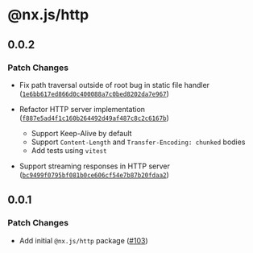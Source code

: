 # @nx.js/http

## 0.0.2

### Patch Changes

- Fix path traversal outside of root bug in static file handler ([`1e6bb617ed866d0c400088a7c0bed8202da7e967`](https://github.com/TooTallNate/nx.js/commit/1e6bb617ed866d0c400088a7c0bed8202da7e967))

- Refactor HTTP server implementation ([`f887e5ad4f1c160b264492d49af487c8c2c6167b`](https://github.com/TooTallNate/nx.js/commit/f887e5ad4f1c160b264492d49af487c8c2c6167b))

  - Support Keep-Alive by default
  - Support `Content-Length` and `Transfer-Encoding: chunked` bodies
  - Add tests using `vitest`

- Support streaming responses in HTTP server ([`bc9499f0795bf081b0ce606cf54e7b87b20fdaa2`](https://github.com/TooTallNate/nx.js/commit/bc9499f0795bf081b0ce606cf54e7b87b20fdaa2))

## 0.0.1

### Patch Changes

- Add initial `@nx.js/http` package ([#103](https://github.com/TooTallNate/nx.js/pull/103))
